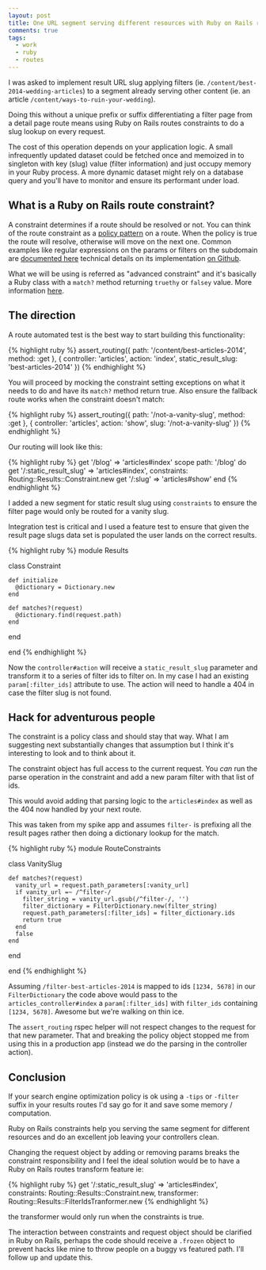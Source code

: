 ```yaml
---
layout: post
title: One URL segment serving different resources with Ruby on Rails route constraints
comments: true
tags:
  - work
  - ruby
  - routes
---
```


I was asked to implement result URL slug applying filters (ie. `/content/best-2014-wedding-articles`) to a segment already serving other content (ie. an article `/content/ways-to-ruin-your-wedding`).

Doing this without a unique prefix or suffix differentiating a filter page from a detail page route means using Ruby on Rails routes constraints to do a slug lookup on every request.

The cost of this operation depends on your application logic. A small infrequently updated dataset could be fetched once and memoized in to singleton with key (slug) value (filter information) and just occupy memory in your Ruby process. A more dynamic dataset might rely on a database query and you'll have to monitor and ensure its performant under load.

## What is a Ruby on Rails route constraint?

A constraint determines if a route should be resolved or not. You can think of the route constraint as a [policy pattern](http://en.wikipedia.org/wiki/Strategy_pattern) on a route. When the policy is true the route will resolve, otherwise will move on the next one. Common examples like regular expressions on the params or filters on the subdomain are [documented here](http://guides.rubyonrails.org/routing.html#segment-constraints) technical details on its implementation [on Github](https://github.com/rails/rails/blob/77627c5aa3b9aeb68a53ad4a700f5003f2f24089/actionpack/lib/action_dispatch/routing/mapper.rb#L939).

What we will be using is referred as "advanced constraint" and it's basically a Ruby class with a `match?` method returning `truethy` or `falsey` value. More information [here](http://guides.rubyonrails.org/routing.html#advanced-constraints).

## The direction

A route automated test is the best way to start building this functionality:

{% highlight ruby %}
assert_routing({ path: '/content/best-articles-2014', method: :get },
               { controller: 'articles', action: 'index', static_result_slug: 'best-articles-2014' })
{% endhighlight %}

You will proceed by mocking the constraint setting exceptions on what it needs to do and have its `match?` method return true. Also ensure the fallback route works when the constraint doesn't match:

{% highlight ruby %}
assert_routing({ path: '/not-a-vanity-slug', method: :get },
               { controller: 'articles', action: 'show', slug: '/not-a-vanity-slug' })
{% endhighlight %}

Our routing will look like this:

{% highlight ruby %}
get '/blog' => 'articles#index'
scope path: '/blog' do
  get '/:static_result_slug' => 'articles#index', constraints: Routing::Results::Constraint.new
  get '/:slug' => 'articles#show'
end
{% endhighlight %}

I added a new segment for static result slug using `constraints` to ensure the filter page would only be routed for a vanity slug.

Integration test is critical and I used a feature test to ensure that given the result page slugs data set is populated the user lands on the correct results.

{% highlight ruby %}
module Results

  class Constraint

    def initialize
      @dictionary = Dictionary.new
    end

    def matches?(request)
      @dictionary.find(request.path)
    end

  end

end
{% endhighlight %}

Now the `controller#action` will receive a `static_result_slug` parameter and transform it to a series of filter ids to filter on. In my case I had an existing `param[:filter_ids]` attribute to use. The action will need to handle a 404 in case the filter slug is not found.

## Hack for adventurous people

The constraint is a policy class and should stay that way. What I am suggesting next substantially changes that assumption but I think it's interesting to look and to think about it.

The constraint object has full access to the current request. You *can* run the parse operation in the constraint and add a new param filter with that list of ids.

This would avoid adding that parsing logic to the `articles#index` as well as the 404 now handled by your next route.

This was taken from my spike app and assumes `filter-` is prefixing all the result pages rather then doing a dictionary lookup for the match.

{% highlight ruby %}
module RouteConstraints

  class VanitySlug

    def matches?(request)
      vanity_url = request.path_parameters[:vanity_url]
      if vanity_url =~ /^filter-/
        filter_string = vanity_url.gsub(/^filter-/, '')
        filter_dictionary = FilterDictionary.new(filter_string)
        request.path_parameters[:filter_ids] = filter_dictionary.ids
        return true
      end
      false
    end
  end

end
{% endhighlight %}

Assuming `/filter-best-articles-2014` is mapped to ids `[1234, 5678]` in our `FilterDictionary` the code above would pass to the `articles_controller#index` a `param[:filter_ids]` with `filter_ids` containing `[1234, 5678]`. Awesome but we're walking on thin ice.

The `assert_routing` rspec helper will not respect changes to the request for that new parameter. That and breaking the policy object stopped me from using this in a production app (instead we do the parsing in the controller action).

## Conclusion

If your search engine optimization policy is ok using a `-tips` or `-filter` suffix in your results routes I'd say go for it and save some memory / computation.

Ruby on Rails constraints help you serving the same segment for different resources and do an excellent job leaving your controllers clean.

Changing the request object by adding or removing params breaks the constraint responsibility and I feel the ideal solution would be to have a Ruby on Rails routes transform feature ie:

{% highlight ruby %}
get '/:static_result_slug' => 'articles#index',
    constraints: Routing::Results::Constraint.new,
    transformer: Routing::Results::FilterIdsTranformer.new
{% endhighlight %}

the transformer would only run when the constraints is true.

The interaction between constraints and request object should be clarified in Ruby on Rails, perhaps the code should receive a `.frozen` object to prevent hacks like mine to throw people on a buggy vs featured path. I'll follow up and update this.
